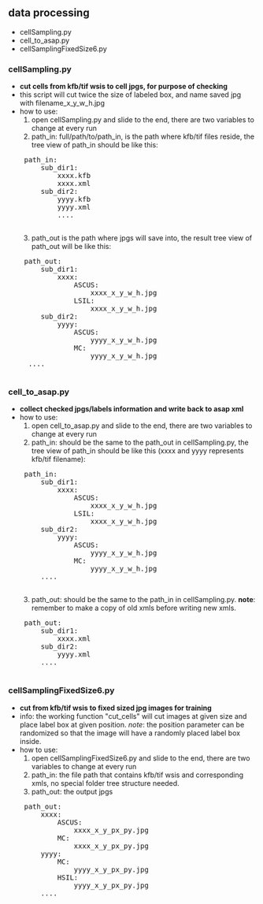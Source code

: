 ## data processing
 - cellSampling.py
 - cell_to_asap.py
 - cellSamplingFixedSize6.py

### cellSampling.py 
 - **cut cells from kfb/tif wsis to cell jpgs, for purpose of checking**
 - this script will cut twice the size of labeled box, and name saved jpg with filename_x_y_w_h.jpg
 - how to use:
    1. open cellSampling.py and slide to the end, there are two variables to change at every run
    2. path_in: full/path/to/path_in, is the path where kfb/tif files reside, the tree view of path_in should be like this:
    <pre>
    path_in:
        sub_dir1:
            xxxx.kfb
            xxxx.xml
        sub_dir2:
            yyyy.kfb
            yyyy.xml
            ....
    </pre>
    3. path_out is the path where jpgs will save into, the result tree view of path_out will be like this:
    <pre>
    path_out:
        sub_dir1:
            xxxx:
                ASCUS:
                    xxxx_x_y_w_h.jpg
                LSIL:
                    xxxx_x_y_w_h.jpg
        sub_dir2:
            yyyy:
                ASCUS:
                    yyyy_x_y_w_h.jpg
                MC:
                    yyyy_x_y_w_h.jpg
     ....
    </pre>

### cell_to_asap.py
 - **collect checked jpgs/labels information and write back to asap xml**
 - how to use:
    1. open cell_to_asap.py and slide to the end, there are two variables to change at every run
    2. path_in: should be the same to the path_out in cellSampling.py, the tree view of path_in should be like this (xxxx and yyyy represents kfb/tif filename):
    <pre>
    path_in:
        sub_dir1:
            xxxx:
                ASCUS:
                    xxxx_x_y_w_h.jpg
                LSIL:
                    xxxx_x_y_w_h.jpg
        sub_dir2:
            yyyy:
                ASCUS:
                    yyyy_x_y_w_h.jpg
                MC:
                    yyyy_x_y_w_h.jpg
        ....
    </pre>
    3. path_out: should be the same to the path_in in cellSampling.py. **note**: remember to make a copy of old xmls before writing new xmls.
    <pre>
    path_out:
        sub_dir1:
            xxxx.xml
        sub_dir2:
            yyyy.xml
        ....
    </pre>

### cellSamplingFixedSize6.py
 - **cut from kfb/tif wsis to fixed sized jpg images for training**
 - info: the working function "cut_cells" will cut images at given size and place label box at given position. *note*: the position parameter can be randomized so that the image will have a randomly placed label box inside.
 - how to use:
    1. open cellSamplingFixedSize6.py and slide to the end, there are two variables to change at every run
    2. path_in: the file path that contains kfb/tif wsis and corresponding xmls, no special folder tree structure needed.
    3. path_out: the output jpgs
    <pre>
    path_out:
        xxxx:
            ASCUS:
                xxxx_x_y_px_py.jpg
            MC:
                xxxx_x_y_px_py.jpg
        yyyy:
            MC:
                yyyy_x_y_px_py.jpg
            HSIL:
                yyyy_x_y_px_py.jpg
        ....
    </pre>